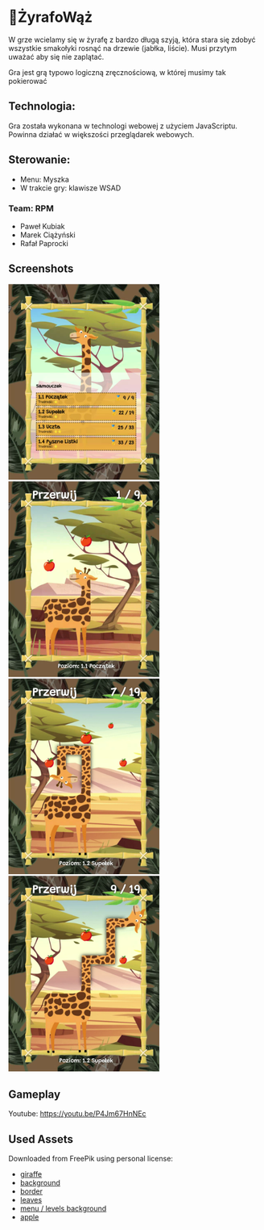 # 🦒ŻyrafoWąż
W grze wcielamy się w żyrafę z bardzo długą szyją, która stara się zdobyć wszystkie smakołyki rosnąć na drzewie (jabłka, liście). 
Musi przytym uważać aby się nie zaplątać.

Gra jest grą typowo logiczną zręcznościową, w której musimy tak pokierować 

## Technologia:
Gra została wykonana w technologi webowej z użyciem JavaScriptu. Powinna działać w większości przeglądarek webowych.

## Sterowanie:
- Menu: Myszka
- W trakcie gry: klawisze WSAD

### Team: RPM
- Paweł Kubiak
- Marek Ciążyński
- Rafał Paprocki

## Screenshots

<img src="gfx/screenshots/1.png" width="300">
<img src="gfx/screenshots/2.png" width="300"><br/>
<img src="gfx/screenshots/3.png"  width="300">
<img src="gfx/screenshots/4.png" width="300">

## Gameplay
Youtube: https://youtu.be/P4Jm67HnNEc

## Used Assets
Downloaded from FreePik using personal license:

- [giraffe](https://www.freepik.com/free-vector/flat-zoo-animals-composition-with-buffalo-leopard-snake-squirrel-penguin-turtle-giraffe-flamingo-crocodile-peacock-raccoon-monkey-boar-lion-illustration_12986837.htm)
- [background](https://www.freepik.com/free-vector/hand-drawn-realistic-tropical-plants-animals-background_4592962.htm)
- [border](https://www.freepik.com/premium-vector/square-bamboo-frame-blank-pattern-summer-single-vector-object_21100273.htm)
- [leaves](https://www.freepik.com/free-vector/floating-falling-green-leaves-background-design-with-copyspace_9727949.htm)
- [menu / levels background](https://www.freepik.com/free-vector/african-savannah-landscape-wild-nature-africa_21267432.htm)
- [apple](https://www.freepik.com/premium-vector/red-apple-shiny-fresh-fruit-delicious-snack_22142637.htm)

# 
